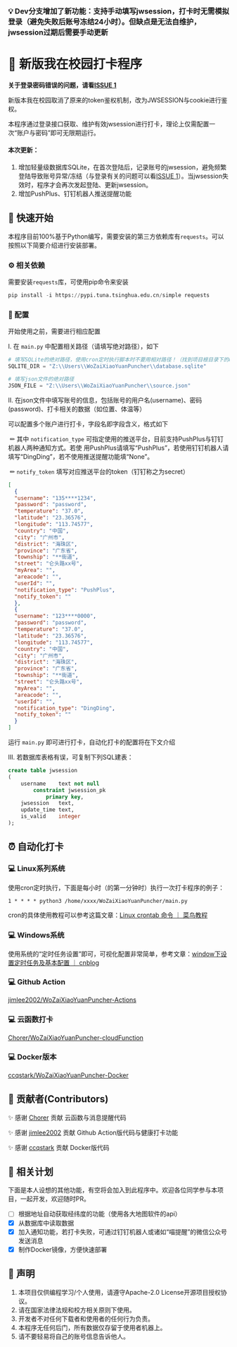 ### 💡 Dev分支增加了新功能：支持手动填写jwsession，打卡时无需模拟登录（避免失败后账号冻结24小时）。但缺点是无法自维护，jwsession过期后需要手动更新

# 📲 新版我在校园打卡程序

**关于登录密码错误的问题，请看[ISSUE 1](https://github.com/zimin9/WoZaiXiaoYuanPuncher/issues/1)**

新版本我在校园取消了原来的token鉴权机制，改为JWSESSION与cookie进行鉴权。

本程序通过登录接口获取、维护有效jwsession进行打卡，理论上仅需配置一次“账户与密码”即可无限期运行。

#### 本次更新：

1. 增加轻量级数据库SQLite，在首次登陆后，记录账号的jwsession，避免频繁登陆导致账号异常/冻结（与登录有关的问题可以看[ISSUE 1](https://github.com/zimin9/WoZaiXiaoYuanPuncher/issues/1)）。当jwsession失效时，程序才会再次发起登陆、更新jwsession。
2. 增加PushPlus、钉钉机器人推送提醒功能


## 🚩 快速开始

本程序目前100%基于Python编写，需要安装的第三方依赖库有`requests`。可以按照以下简要介绍进行安装部署。

### ⚙️ 相关依赖

需要安装`requests`库，可使用pip命令来安装

```python
pip install -i https://pypi.tuna.tsinghua.edu.cn/simple requests
```

### 🔧 配置

开始使用之前，需要进行相应配置

Ⅰ.  在 `main.py` 中配置相关路径（请填写绝对路径），如下

```python
# 填写SQLite的绝对路径，使用cron定时执行脚本时不要用相对路径！（找到项目根目录下的database.sqlite文件，复制其绝对路径）
SQLITE_DIR = "Z:\\Users\\WoZaiXiaoYuanPuncher\\database.sqlite"

# 填写json文件的绝对路径
JSON_FILE = "Z:\\Users\\WoZaiXiaoYuanPuncher\\source.json"
```

Ⅱ.  在json文件中填写账号的信息，包括账号的用户名(username)、密码(password)、打卡相关的数据（如位置、体温等）

可以配置多个账户进行打卡，字段名即字段含义，格式如下

​	✏ 其中 `notification_type` 可指定使用的推送平台，目前支持PushPlus与钉钉机器人两种通知方式。若使	用PushPlus请填写“PushPlus”，若使用钉钉机器人请填写“DingDing”，若不使用推送提醒功能填“None”。 

​	✏ `notify_token` 填写对应推送平台的token（钉钉称之为secret）

```json
[
  {
  "username": "135****1234",
  "password": "password",
  "temperature": "37.0",
  "latitude": "23.36576",
  "longitude": "113.74577",
  "country": "中国",
  "city": "广州市",
  "district": "海珠区",
  "province": "广东省",
  "township": "**街道",
  "street": "仑头路xx号",
  "myArea": "",
  "areacode": "",
  "userId": "",
  "notification_type": "PushPlus",
  "notify_token": ""
  },
  {
  "username": "123****0000",
  "password": "password",
  "temperature": "37.0",
  "latitude": "23.36576",
  "longitude": "113.74577",
  "country": "中国",
  "city": "广州市",
  "district": "海珠区",
  "province": "广东省",
  "township": "**街道",
  "street": "仑头路xx号",
  "myArea": "",
  "areacode": "",
  "userId": "",
  "notification_type": "DingDing",
  "notify_token": ""
  }
]
```

运行 `main.py` 即可进行打卡，自动化打卡的配置将在下文介绍

Ⅲ. 若数据库表格有误，可复制下列SQL建表：

```sql
create table jwsession
(
    username    text not null
        constraint jwsession_pk
            primary key,
    jwsession   text,
    update_time text,
    is_valid    integer
);
```



## ⏰ 自动化打卡

### 💻 Linux系列系统

使用cron定时执行，下面是每小时（的第一分钟时）执行一次打卡程序的例子：

```
1 * * * * python3 /home/xxxx/WoZaiXiaoYuanPuncher/main.py
```

cron的具体使用教程可以参考这篇文章：[Linux crontab 命令 ｜ 菜鸟教程](https://www.runoob.com/linux/linux-comm-crontab.html)

### 💻 Windows系统

使用系统的“定时任务设置”即可，可视化配置非常简单，参考文章：[window下设置定时任务及基本配置 ｜ cnblog](https://www.cnblogs.com/funnyzpc/p/11746439.html)

### 💻 Github Action
[jimlee2002/WoZaiXiaoYuanPuncher-Actions](https://github.com/jimlee2002/WoZaiXiaoYuanPuncher-Actions)

### 💻 云函数打卡
[Chorer/WoZaiXiaoYuanPuncher-cloudFunction](https://github.com/Chorer/WoZaiXiaoYuanPuncher-cloudFunction)

### 💻 Docker版本
[ccqstark/WoZaiXiaoYuanPuncher-Docker](https://github.com/ccqstark/WoZaiXiaoYuanPuncher-Docker)

## 🚀 贡献者(Contributors)

✨ 感谢 [Chorer](https://github.com/Chorer) 贡献 云函数与消息提醒代码

✨ 感谢 [jimlee2002](https://github.com/jimlee2002) 贡献 Github Action版代码与健康打卡功能

✨ 感谢 [ccqstark](https://github.com/ccqstark) 贡献 Docker版代码

## 📆 相关计划

下面是本人设想的其他功能，有空将会加入到此程序中。欢迎各位同学参与本项目，一起开发，欢迎随时PR。

- [ ] 根据地址自动获取经纬度的功能（使用各大地图软件的api）
- [x] 从数据库中读取数据
- [x] 加入通知功能，若打卡失败，可通过钉钉机器人或诸如“喵提醒”的微信公众号发送消息
- [x] 制作Docker镜像，方便快速部署

## 📢 声明
1. 本项目仅供编程学习/个人使用，请遵守Apache-2.0 License开源项目授权协议。
2. 请在国家法律法规和校方相关原则下使用。
3. 开发者不对任何下载者和使用者的任何行为负责。
4. 本程序无任何后门，所有数据仅存留于使用者机器上。 
5. 请不要轻易将自己的账号信息告诉他人。
